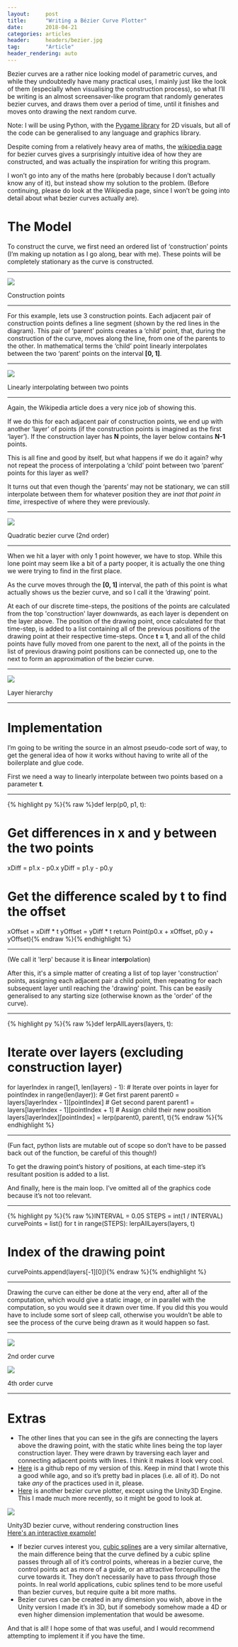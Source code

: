 ```yaml
---
layout:     post
title:      "Writing a Bézier Curve Plotter"
date:       2018-04-21
categories: articles
header:     headers/bezier.jpg
tag:        "Article"
header_rendering: auto
---
```


Bezier curves are a rather nice looking model of parametric curves, and while they undoubtedly have many practical uses, I mainly just like the look of them (especially when visualising the construction process), so what I’ll be writing is an almost screensaver-like program that randomly generates bezier curves, and draws them over a period of time, until it finishes and moves onto drawing the next random curve.

Note: I will be using Python, with the [Pygame library](https://www.pygame.org/news) for 2D visuals, but all of the code can be generalised to any language and graphics library.

Despite coming from a relatively heavy area of maths, the [wikipedia page](https://en.wikipedia.org/wiki/B%C3%A9zier_curve#Constructing_B%C3%A9zier_curves) for bezier curves gives a surprisingly intuitive idea of how they are constructed, and was actually the inspiration for writing this program.

I won’t go into any of the maths here (probably because I don’t actually know any of it), but instead show my solution to the problem. (Before continuing, please do look at the Wikipedia page, since I won’t be going into detail about what bezier curves actually are).

# The Model

To construct the curve, we first need an ordered list of ‘construction’ points (I’m making up notation as I go along, bear with me). These points will be completely stationary as the curve is constructed.

---

<div class="img-caption">
<img src="{{ site.s3_path }}/bezier/top_layer.png" class="img-fluid">
  <p>Construction points</p>
</div>

---

For this example, lets use 3 construction points. Each adjacent pair of construction points defines a line segment (shown by the red lines in the diagram). This pair of ‘parent’ points creates a ‘child’ point, that, during the construction of the curve, moves along the line, from one of the parents to the other. In mathematical terms the ‘child’ point linearly interpolates between the two ‘parent’ points on the interval **[0, 1]**.

---

<div class="img-caption">
<img src="{{ site.s3_path }}/bezier/linear.gif" class="img-fluid">
  <p>Linearly interpolating between two points</p>
</div>

---

Again, the Wikipedia article does a very nice job of showing this.

If we do this for each adjacent pair of construction points, we end up with another ‘layer’ of points (if the construction points is imagined as the first ‘layer’). If the construction layer has **N** points, the layer below contains **N-1** points.

This is all fine and good by itself, but what happens if we do it again? why not repeat the process of interpolating a ‘child’ point between two ‘parent’ points for this layer as well?

It turns out that even though the ‘parents’ may not be stationary, we can still interpolate between them for whatever position they are in*at that point in time*, irrespective of where they were previously.

---

<div class="img-caption">
<img src="{{ site.s3_path }}/bezier/quadratic.gif" class="img-fluid">
  <p>Quadratic bezier curve (2nd order)</p>
</div>

---

When we hit a layer with only 1 point however, we have to stop. While this lone point may seem like a bit of a party pooper, it is actually the one thing we were trying to find in the first place.

As the curve moves through the **[0, 1]** interval, the path of this point is what actually shows us the bezier curve, and so I call it the ‘drawing’ point.

At each of our discrete time-steps, the positions of the points are calculated from the top 'construction' layer downwards, as each layer is dependent on the layer above. The position of the drawing point, once calculated for that time-step, is added to a list containing all of the previous positions of the drawing point at their respective time-steps. Once **t = 1**, and all of the child points have fully moved from one parent to the next, all of the points in the list of previous drawing point positions can be connected up, one to the next to form an approximation of the bezier curve.

---

<div class="img-caption">
<img src="{{ site.s3_path }}/bezier/hierarchy.png" class="img-fluid">
  <p>Layer hierarchy</p>
</div>

---

# Implementation

I’m going to be writing the source in an almost pseudo-code sort of way, to get the general idea of how it works without having to write all of the boilerplate and glue code.

First we need a way to linearly interpolate between two points based on a parameter **t**.

---

{% highlight py %}{% raw %}def lerp(p0, p1, t):
  # Get differences in x and y between the two points
  xDiff = p1.x - p0.x
  yDiff = p1.y - p0.y
  # Get the difference scaled by t to find the offset
  xOffset = xDiff * t
  yOffset = yDiff * t
  return Point(p0.x + xOffset, p0.y + yOffset){% endraw %}{% endhighlight %}

---

(We call it 'lerp' because it is **l**inear int**erp**olation)

After this, it's a simple matter of creating a list of top layer 'construction' points, assigning each adjacent pair a child point, then repeating for each subsequent layer until reaching the 'drawing' point. This can be easily generalised to any starting size (otherwise known as the 'order' of the curve).

---

{% highlight py %}{% raw %}def lerpAllLayers(layers, t):
  # Iterate over layers (excluding construction layer)
  for layerIndex in range(1, len(layers) - 1):
    # Iterate over points in layer
    for pointIndex in range(len(layer)):
      # Get first parent
      parent0 = layers[layerIndex - 1][pointIndex]
      # Get second parent
      parent1 = layers[layerIndex - 1][pointIndex + 1]
      # Assign child their new position
      layers[layerIndex][pointIndex] = lerp(parent0, parent1, t){% endraw %}{% endhighlight %}

---

(Fun fact, python lists are mutable out of scope so don’t have to be passed back out of the function, be careful of this though!)

To get the drawing point’s history of positions, at each time-step it’s resultant position is added to a list.

And finally, here is the main loop. I’ve omitted all of the graphics code because it’s not too relevant.

---

{% highlight py %}{% raw %}INTERVAL = 0.05
STEPS = int(1 / INTERVAL)
curvePoints = list()
for t in range(STEPS):
  lerpAllLayers(layers, t)
  # Index of the drawing point
  curvePoints.append(layers[-1][0]){% endraw %}{% endhighlight %}

---

Drawing the curve can either be done at the very end, after all of the computation, which would give a static image, or in parallel with the computation, so you would see it drawn over time. If you did this you would have to include some sort of sleep call, otherwise you wouldn’t be able to see the process of the curve being drawn as it would happen so fast.

---

<div class="row">
  <div class="img-caption col-md-6">
  <img src="{{ site.s3_path }}/bezier/order2.gif" class="img-fluid">
    <p>2nd order curve</p>
  </div>

  <div class="img-caption col-md-6">
  <img src="{{ site.s3_path }}/bezier/order4.gif" class="img-fluid">
    <p>4th order curve</p>
  </div>
</div>

---

# Extras

- The other lines that you can see in the gifs are connecting the layers above the drawing point, with the static white lines being the top layer construction layer. They were drawn by traversing each layer and connecting adjacent points with lines. I think it makes it look very cool.
- [Here](https://github.com/benmandrew/BezierCurve2D) is a github repo of my version of this. Keep in mind that I wrote this a good while ago, and so it’s pretty bad in places (i.e. all of it). Do not take *any* of the practices used in it, please.
- [Here](https://github.com/benmandrew/BezierCurve3D) is another bezier curve plotter, except using the Unity3D Engine. This I made much more recently, so it might be good to look at.

<div class="img-caption">
  <img src="{{ site.s3_path }}/bezier/unity.png" class="img-fluid">
  <p>Unity3D bezier curve, without rendering construction lines<br>
  <a href="#">Here's an interactive example!</a></p>
</div>

- If bezier curves interest you, [cubic splines](http://mathworld.wolfram.com/CubicSpline.html) are a very similar alternative, the main difference being that the curve defined by a cubic spline passes through all of it’s control points, whereas in a bezier curve, the control points act as more of a guide, or an attractive force*pulling* the curve towards it. They don’t necessarily have to pass *through* those points. In real world applications, cubic splines tend to be more useful than bezier curves, but require quite a bit more maths.
- Bezier curves can be created in any dimension you wish, above in the Unity version I made it’s in 3D, but if somebody somehow made a 4D or even higher dimension implementation that would be awesome.

And that is all! I hope some of that was useful, and I would recommend attempting to implement it if you have the time.
